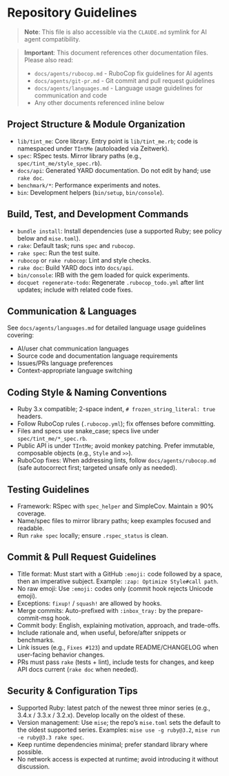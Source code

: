 # Repository Guidelines

> **Note**: This file is also accessible via the `CLAUDE.md` symlink for AI agent compatibility.

> **Important**: This document references other documentation files. Please also read:
> - `docs/agents/rubocop.md` - RuboCop fix guidelines for AI agents
> - `docs/agents/git-pr.md` - Git commit and pull request guidelines
> - `docs/agents/languages.md` - Language usage guidelines for communication and code
> - Any other documents referenced inline below

## Project Structure & Module Organization
- `lib/tint_me`: Core library. Entry point is `lib/tint_me.rb`; code is namespaced under `TIntMe` (autoloaded via Zeitwerk).
- `spec`: RSpec tests. Mirror library paths (e.g., `spec/tint_me/style_spec.rb`).
- `docs/api`: Generated YARD documentation. Do not edit by hand; use `rake doc`.
- `benchmark/*`: Performance experiments and notes.
- `bin`: Development helpers (`bin/setup`, `bin/console`).

## Build, Test, and Development Commands
- `bundle install`: Install dependencies (use a supported Ruby; see policy below and `mise.toml`).
- `rake`: Default task; runs `spec` and `rubocop`.
- `rake spec`: Run the test suite.
- `rubocop` or `rake rubocop`: Lint and style checks.
- `rake doc`: Build YARD docs into `docs/api`.
- `bin/console`: IRB with the gem loaded for quick experiments.
- `docquet regenerate-todo`: Regenerate `.rubocop_todo.yml` after lint updates; include with related code fixes.

## Communication & Languages
See `docs/agents/languages.md` for detailed language usage guidelines covering:
- AI/user chat communication languages
- Source code and documentation language requirements  
- Issues/PRs language preferences
- Context-appropriate language switching

## Coding Style & Naming Conventions
- Ruby 3.x compatible; 2-space indent, `# frozen_string_literal: true` headers.
- Follow RuboCop rules (`.rubocop.yml`); fix offenses before committing.
- Files and specs use snake_case; specs live under `spec/tint_me/*_spec.rb`.
- Public API is under `TIntMe`; avoid monkey patching. Prefer immutable, composable objects (e.g., `Style` and `>>`).
- RuboCop fixes: When addressing lints, follow `docs/agents/rubocop.md` (safe autocorrect first; targeted unsafe only as needed).

## Testing Guidelines
- Framework: RSpec with `spec_helper` and SimpleCov. Maintain ≥ 90% coverage.
- Name/spec files to mirror library paths; keep examples focused and readable.
- Run `rake spec` locally; ensure `.rspec_status` is clean.

## Commit & Pull Request Guidelines
- Title format: Must start with a GitHub `:emoji:` code followed by a space, then an imperative subject. Example: `:zap: Optimize Style#call path`.
- No raw emoji: Use `:emoji:` codes only (commit hook rejects Unicode emoji).
- Exceptions: `fixup!` / `squash!` are allowed by hooks.
- Merge commits: Auto-prefixed with `:inbox_tray:` by the prepare-commit-msg hook.
- Commit body: English, explaining motivation, approach, and trade-offs.
- Include rationale and, when useful, before/after snippets or benchmarks.
- Link issues (e.g., `Fixes #123`) and update README/CHANGELOG when user-facing behavior changes.
- PRs must pass `rake` (tests + lint), include tests for changes, and keep API docs current (`rake doc` when needed).

## Security & Configuration Tips
- Supported Ruby: latest patch of the newest three minor series (e.g., 3.4.x / 3.3.x / 3.2.x). Develop locally on the oldest of these.
- Version management: Use `mise`; the repo’s `mise.toml` sets the default to the oldest supported series. Examples: `mise use -g ruby@3.2`, `mise run -e ruby@3.3 rake spec`.
- Keep runtime dependencies minimal; prefer standard library where possible.
- No network access is expected at runtime; avoid introducing it without discussion.
